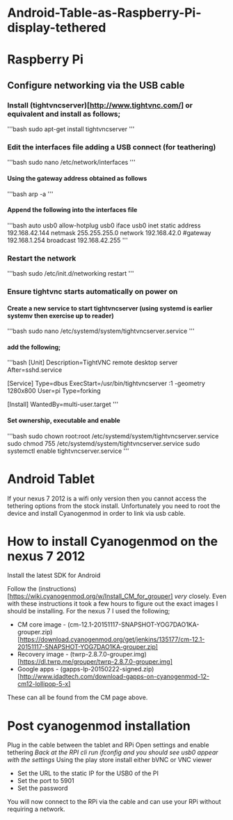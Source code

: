# Android-Table-as-Raspberry-Pi-display-tethered

# Raspberry Pi
## Configure networking via the USB cable

### Install (tightvncserver)[http://www.tightvnc.com/] or equivalent and install as follows;
'''bash
sudo apt-get install tightvncserver
'''

### Edit the interfaces file adding a USB connect (for teathering)
'''bash
sudo nano /etc/network/interfaces
'''

#### Using the gateway address obtained as follows
'''bash
arp -a
'''

#### Append the following into the interfaces file
'''bash
auto usb0
allow-hotplug usb0
iface usb0 inet static
address 192.168.42.144
netmask 255.255.255.0
network 192.168.42.0
#gateway 192.168.1.254
broadcast 192.168.42.255
'''

### Restart the network
'''bash
sudo  /etc/init.d/networking restart
'''

### Ensure tightvnc starts automatically on power on

#### Create a new service to start tightvncserver (using systemd is earlier systemv then exercise up to reader)
'''bash
sudo nano /etc/systemd/system/tightvncserver.service
'''

#### add the following;
'''bash
[Unit]
Description=TightVNC remote desktop server
After=sshd.service
 
[Service]
Type=dbus
ExecStart=/usr/bin/tightvncserver :1 -geometry 1280x800
User=pi
Type=forking
 
[Install]
WantedBy=multi-user.target
'''

#### Set ownership, executable and enable
'''bash
sudo chown root:root /etc/systemd/system/tightvncserver.service
sudo chmod 755 /etc/systemd/system/tightvncserver.service
sudo systemctl enable tightvncserver.service
'''

# Android Tablet
If your nexus 7 2012 is a wifi only version then you cannot access the tethering options from the stock install.
Unfortunately you need to root the device and install Cyanogenmod in order to link via usb cable.

# How to install Cyanogenmod on the nexus 7 2012
Install the latest SDK for Android

Follow the (instructions)[https://wiki.cyanogenmod.org/w/Install_CM_for_grouper] _very_ closely.
Even with these instructions it took a few hours to figure out the exact images I should be installing.
For the nexus 7 I used the following;

- CM core image - (cm-12.1-20151117-SNAPSHOT-YOG7DAO1KA-grouper.zip)[https://download.cyanogenmod.org/get/jenkins/135177/cm-12.1-20151117-SNAPSHOT-YOG7DAO1KA-grouper.zip] 
- Recovery image - (twrp-2.8.7.0-grouper.img)[https://dl.twrp.me/grouper/twrp-2.8.7.0-grouper.img]
- Google apps - (gapps-lp-20150222-signed.zip)[http://www.idadtech.com/download-gapps-on-cyanogenmod-12-cm12-lollipop-5-x]

These can all be found from the CM page above.

# Post cyanogenmod installation
Plug in the cable between the tablet and RPi
Open settings and enable tethering
_Back at the RPI cli run ifconfig and you should see usb0 appear with the settings_
Using the play store install either bVNC or VNC viewer
- Set the URL to the static IP for the USB0 of the PI
- Set the port to 5901
- Set the password

You will now connect to the RPi via the cable and can use your RPi without requiring a network.

